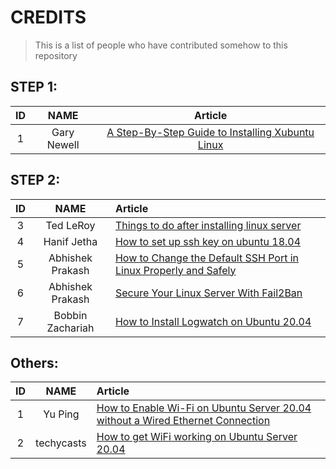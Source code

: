 # CREDITS

> This is a list of people who have contributed somehow to this repository 

## STEP 1:

| ID     |  NAME           |   Article       |                                                                                           
| :----: | :-------------: | :-------------: |
| 1      | Gary Newell     |  [A Step-By-Step Guide to Installing Xubuntu Linux](https://www.lifewire.com/guide-to-installing-xubuntu-linux-2202075)       |


## STEP 2: 

| ID     |  NAME            |   Article       |                                                                                           
| :----: | :-------------:  | :------------- |
| 3      | Ted LeRoy        | [Things to do after installing linux server](https://linuxhandbook.com/things-to-do-after-installing-linux-server/) |
| 4      | Hanif Jetha      | [How to set up ssh key on ubuntu 18.04](https://www.digitalocean.com/community/tutorials/how-to-set-up-ssh-keys-on-ubuntu-1804) |
| 5      | Abhishek Prakash | [How to Change the Default SSH Port in Linux Properly and Safely](https://linuxhandbook.com/change-ssh-port/) |
| 6      | Abhishek Prakash | [Secure Your Linux Server With Fail2Ban](https://linuxhandbook.com/fail2ban-basic/)|
| 7      | Bobbin Zachariah | [How to Install Logwatch on Ubuntu 20.04](https://linoxide.com/how-to-install-logwatch-on-ubuntu-20-04/)|

## Others: 

| ID     |  NAME            |   Article       |                                                                                           
| :----: | :-------------:  | :------------- |
| 1      | Yu Ping          | [How to Enable Wi-Fi on Ubuntu Server 20.04 without a Wired Ethernet Connection](https://yping88.medium.com/how-to-enable-wi-fi-on-ubuntu-server-20-04-without-a-wired-ethernet-connection-42e0b71ca198)| 
| 2      | techycasts       | [How to get WiFi working on Ubuntu Server 20.04](https://www.youtube.com/watch?v=yzCJK_OqFH0) |
